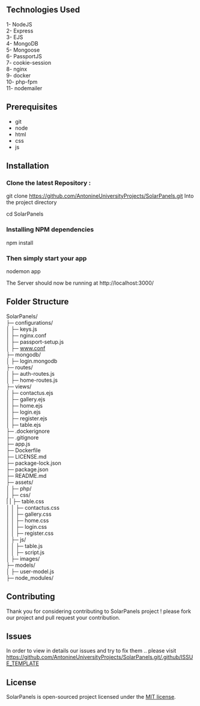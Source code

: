 ## Technologies Used
1- NodeJS <br>
2- Express<br>
3- EJS<br>
4- MongoDB<br>
5- Mongoose<br>
6- PassportJS<br>
7- cookie-session<br>
8- nginx<br>
9- docker<br>
10- php-fpm<br>
11- nodemailer <br>

## Prerequisites
* git
* node
* html
* css
* js

## Installation

### Clone the latest Repository :

git clone https://github.com/AntonineUniversityProjects/SolarPanels.git Into the project directory


cd SolarPanels

### Installing NPM dependencies
npm install

### Then simply start your app
nodemon app

The Server should now be running at http://localhost:3000/

## Folder Structure

SolarPanels/ <br>
├─ configurations/ <br>
│  ├─ keys.js <br>
│  ├─ nginx.conf<br>
│  ├─ passport-setup.js <br>
│  ├─ www.conf<br>
├─ mongodb/ <br>
│  ├─ login.mongodb<br>
├─ routes/<br>
│  ├─ auth-routes.js<br>
│  ├─ home-routes.js<br>
├─ views/<br>
│  ├─ contactus.ejs<br>
│  ├─ gallery.ejs<br>
│  ├─ home.ejs<br>
│  ├─ login.ejs<br>
│  ├─ register.ejs<br>
│  ├─ table.ejs<br>
├─ .dockerignore<br>
├─ .gitignore<br>
├─ app.js<br>
├─ Dockerfile<br>
├─ LICENSE.md<br>
├─ package-lock.json<br>
├─ package.json<br>
├─ README.md<br>
├─ assets/<br>
│  ├─ php/<br>
│  ├─ css/<br>
|  |  ├─ table.css<br>
│  │  ├─ contactus.css<br>
│  │  ├─ gallery.css<br>
│  │  ├─ home.css<br>
│  │  ├─ login.css<br>
│  │  ├─ register.css<br>
│  ├─ js/<br>
│  │  ├─ table.js<br>
│  │  ├─ script.js<br>
│  ├─ images/<br>
├─ models/<br>
│  ├─ user-model.js<br>
├─ node_modules/<br>



## Contributing

Thank you for considering contributing to SolarPanels project ! please fork our project and pull request your contribution.

## Issues
In order to view in details our issues and try to fix them .. please visit https://github.com/AntonineUniversityProjects/SolarPanels.git/.github/ISSUE_TEMPLATE


## License

SolarPanels is open-sourced project licensed under the [MIT license](https://opensource.org/licenses/MIT).
